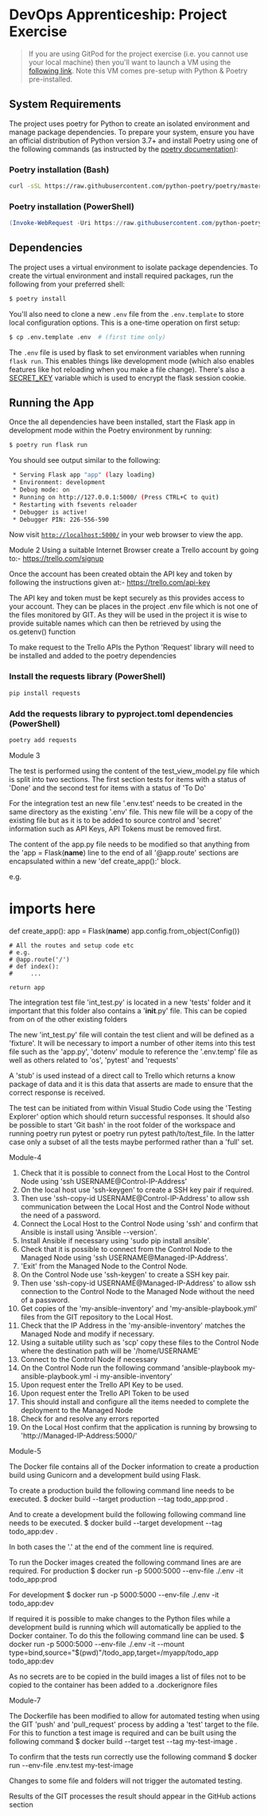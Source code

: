 # DevOps Apprenticeship: Project Exercise

> If you are using GitPod for the project exercise (i.e. you cannot use your local machine) then you'll want to launch a VM using the [following link](https://gitpod.io/#https://github.com/CorndelWithSoftwire/DevOps-Course-Starter). Note this VM comes pre-setup with Python & Poetry pre-installed.

## System Requirements

The project uses poetry for Python to create an isolated environment and manage package dependencies. To prepare your system, ensure you have an official distribution of Python version 3.7+ and install Poetry using one of the following commands (as instructed by the [poetry documentation](https://python-poetry.org/docs/#system-requirements)):

### Poetry installation (Bash)

```bash
curl -sSL https://raw.githubusercontent.com/python-poetry/poetry/master/install-poetry.py | python -
```

### Poetry installation (PowerShell)

```powershell
(Invoke-WebRequest -Uri https://raw.githubusercontent.com/python-poetry/poetry/master/install-poetry.py -UseBasicParsing).Content | python -
```

## Dependencies

The project uses a virtual environment to isolate package dependencies. To create the virtual environment and install required packages, run the following from your preferred shell:

```bash
$ poetry install
```

You'll also need to clone a new `.env` file from the `.env.template` to store local configuration options. This is a one-time operation on first setup:

```bash
$ cp .env.template .env  # (first time only)
```

The `.env` file is used by flask to set environment variables when running `flask run`. This enables things like development mode (which also enables features like hot reloading when you make a file change). There's also a [SECRET_KEY](https://flask.palletsprojects.com/en/1.1.x/config/#SECRET_KEY) variable which is used to encrypt the flask session cookie.

## Running the App

Once the all dependencies have been installed, start the Flask app in development mode within the Poetry environment by running:
```bash
$ poetry run flask run
```

You should see output similar to the following:
```bash
 * Serving Flask app "app" (lazy loading)
 * Environment: development
 * Debug mode: on
 * Running on http://127.0.0.1:5000/ (Press CTRL+C to quit)
 * Restarting with fsevents reloader
 * Debugger is active!
 * Debugger PIN: 226-556-590
```
Now visit [`http://localhost:5000/`](http://localhost:5000/) in your web browser to view the app.

Module 2
Using a suitable Internet Browser create a Trello account by going to:-
https://trello.com/signup

Once the account has been created obtain the API key and token by following the instructions given at:-
https://trello.com/api-key

The API key and token must be kept securely as this provides access to your account.
They can be places in the project .env file which is not one of the files monitored by GIT.
As they will be used in the project it is wise to provide suitable names which can then be retrieved by using the os.getenv() function

To make request to the Trello APIs the Python 'Request' library will need to be installed and added to the poetry dependencies

### Install the requests library (PowerShell)

```powershell
pip install requests
```


### Add the requests library to pyproject.toml dependencies (PowerShell)

```powershell
poetry add requests
```

Module 3

The test is performed using the content of the test_view_model.py file which is split into two
sections. The first section tests for items with a status of 'Done' and the second test for items
with a status of 'To Do'

For the integration test an new file '.env.test' needs to be created in the same directory as 
the existing '.env' file. This new file will be a copy of the existing file but as it is to be 
added to source control and 'secret' information such as API Keys, API Tokens must be removed 
first.

The content of the app.py file needs to be modified so that anything from the 'app = Flask(__name__)
line to the end of all '@app.route' sections are encapsulated within a new 'def create_app():' 
block.

e.g. 
# imports here

def create_app():
    app = Flask(__name__)
    app.config.from_object(Config())
    
    # All the routes and setup code etc
    # e.g.
    # @app.route('/')
    # def index():
    #     ...
    
    return app

The integration test file 'int_test.py' is located in a new 'tests' folder and it important that 
this folder also contains a '__init__.py' file. This can be copied from on of the other existing
folders

The new 'int_test.py' file will contain the test client and will be defined as a 'fixture'.
It will be necessary to import a number of other items into this test file such as the 'app.py',
'dotenv' module to reference the '.env.temp' file as well as others related to 'os', 'pytest' 
and 'requests' 

A 'stub' is used instead of a direct call to Trello which returns a know package of data and it 
is this data that asserts are made to ensure that the correct response is received.

The test can be initiated from within Visual Studio Code using the 'Testing Explorer' option 
which should return successful responses. 
It should also be possible to start 'Git bash' in the root folder of the workspace and running 
poetry run pytest or poetry run pytest path/to/test_file. In the latter case only a subset of all the tests maybe performed rather than a 'full' set.

Module-4

1. Check that it is possible to connect from the Local Host to the Control Node using 'ssh USERNAME@Control-IP-Address'
2. On the local host use 'ssh-keygen' to create a SSH key pair if required.
3. Then use 'ssh-copy-id USERNAME@Control-IP-Address' to allow ssh communication between the Local Host and the Control Node without the need of a password.
4. Connect the Local Host to the Control Node using 'ssh' and confirm that Ansible is install using 'Ansible --version'.
5. Install Ansible if necessary using 'sudo pip install ansible'.
6. Check that it is possible to connect from the Control Node to the Managed Node using 'ssh USERNAME@Managed-IP-Address'.
7. 'Exit' from the Managed Node to the Control Node.
8. On the Control Node use 'ssh-keygen' to create a SSH key pair.
9. Then use 'ssh-copy-id USERNAME@Managed-IP-Address' to allow ssh connection to the Control Node to the Managed Node without the need of a password.
10. Get copies of the 'my-ansible-inventory' and 'my-ansible-playbook.yml' files from the GIT repository to the Local Host.
11. Check that the IP Address in the 'my-ansible-inventory' matches the Managed Node and modify if necessary.
12. Using a suitable utility such as 'scp' copy these files to the Control Node where the destination path will be '/home/USERNAME'
13. Connect to the Control Node if necessary
14. On the Control Node run the following command 'ansible-playbook my-ansible-playbook.yml -i my-ansible-inventory'
15. Upon request enter the Trello API Key to be used.
16. Upon request enter the Trello API Token to be used
17. This should install and configure all the items needed to complete the deployment to the Managed Node
18. Check for and resolve any errors reported
19. On the Local Host confirm that the application is running by browsing to 'http://Managed-IP-Address:5000/'

Module-5 

The Docker file contains all of the Docker information to create a production build using Gunicorn and a development build using
Flask.

To create a production build the following command line needs to be executed.
$ docker build --target production --tag todo_app:prod .

And to create a development build the following following command line needs to be executed.
$ docker build --target development --tag todo_app:dev .

In both cases the '.' at the end of the comment line is required.

To run the Docker images created the following command lines are are required.
For production
$ docker run -p 5000:5000 --env-file ./.env -it todo_app:prod

For development
$ docker run -p 5000:5000 --env-file ./.env -it todo_app:dev

If required it is possible to make changes to the Python files while a development build is running which will automatically be
applied to the Docker container. To do this the following command line can be used.
$ docker run -p 5000:5000 --env-file ./.env -it --mount type=bind,source="$(pwd)"/todo_app,target=/myapp/todo_app todo_app:dev

As no secrets are to be copied in the build images a list of files not to be copied to the container has been added to a 
.dockerignore files

Module-7

The Dockerfile has been modified to allow for automated testing when using the GIT 'push' and 'pull_request' process by adding a 
'test' target to the file.
For this to function a test image is required and can be built using the following command
$ docker build --target test --tag my-test-image .

To confirm that the tests run correctly use the following command
$ docker run --env-file .env.test my-test-image

Changes to some file and folders will not trigger the automated testing.

Results of the GIT processes the result should appear in the GitHub actions section
 